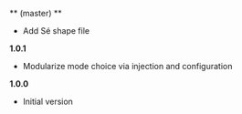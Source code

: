 ** (master) **

- Add Sé shape file

**1.0.1**

- Modularize mode choice via injection and configuration

**1.0.0**

- Initial version
